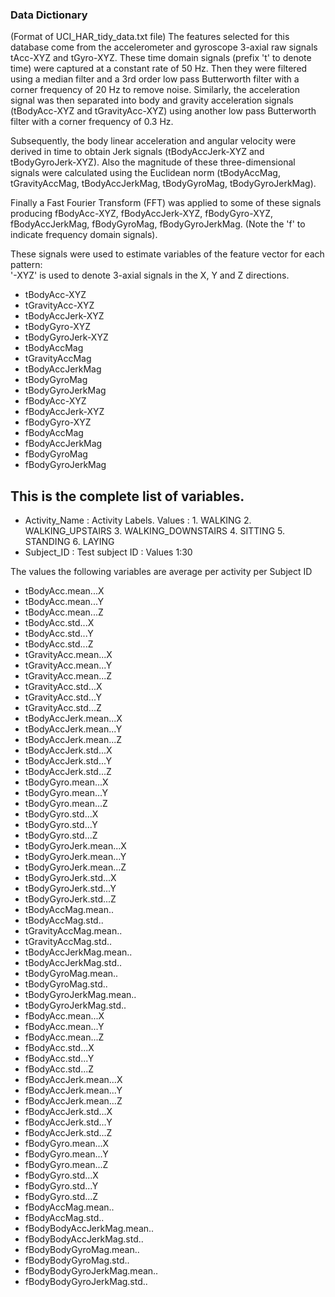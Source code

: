 ### Data Dictionary
(Format of UCI_HAR_tidy_data.txt file)
The features selected for this database come from the accelerometer and gyroscope 3-axial raw signals tAcc-XYZ and tGyro-XYZ. These time domain signals (prefix 't' to denote time) were captured at a constant rate of 50 Hz. Then they were filtered using a median filter and a 3rd order low pass Butterworth filter with a corner frequency of 20 Hz to remove noise. Similarly, the acceleration signal was then separated into body and gravity acceleration signals (tBodyAcc-XYZ and tGravityAcc-XYZ) using another low pass Butterworth filter with a corner frequency of 0.3 Hz.

Subsequently, the body linear acceleration and angular velocity were derived in time to obtain Jerk signals (tBodyAccJerk-XYZ and tBodyGyroJerk-XYZ). Also the magnitude of these three-dimensional signals were calculated using the Euclidean norm (tBodyAccMag, tGravityAccMag, tBodyAccJerkMag, tBodyGyroMag, tBodyGyroJerkMag).

Finally a Fast Fourier Transform (FFT) was applied to some of these signals producing fBodyAcc-XYZ, fBodyAccJerk-XYZ, fBodyGyro-XYZ, fBodyAccJerkMag, fBodyGyroMag, fBodyGyroJerkMag. (Note the 'f' to indicate frequency domain signals).

These signals were used to estimate variables of the feature vector for each pattern:  
'-XYZ' is used to denote 3-axial signals in the X, Y and Z directions.

- tBodyAcc-XYZ
- tGravityAcc-XYZ
- tBodyAccJerk-XYZ
- tBodyGyro-XYZ
- tBodyGyroJerk-XYZ
- tBodyAccMag
- tGravityAccMag
- tBodyAccJerkMag
- tBodyGyroMag
- tBodyGyroJerkMag
- fBodyAcc-XYZ
- fBodyAccJerk-XYZ
- fBodyGyro-XYZ
- fBodyAccMag
- fBodyAccJerkMag
- fBodyGyroMag
- fBodyGyroJerkMag
  
## This is the complete list of variables.

- Activity_Name	: Activity Labels. Values :
                1. WALKING
                2. WALKING_UPSTAIRS
                3. WALKING_DOWNSTAIRS
                4. SITTING
                5. STANDING
                6. LAYING
- Subject_ID : Test subject ID : Values 1:30

The values the following variables are average per activity per Subject ID
- tBodyAcc.mean...X	
- tBodyAcc.mean...Y	
- tBodyAcc.mean...Z	
- tBodyAcc.std...X	
- tBodyAcc.std...Y	
- tBodyAcc.std...Z	
- tGravityAcc.mean...X	
- tGravityAcc.mean...Y	
- tGravityAcc.mean...Z	
- tGravityAcc.std...X	
- tGravityAcc.std...Y	
- tGravityAcc.std...Z	
- tBodyAccJerk.mean...X	
- tBodyAccJerk.mean...Y	
- tBodyAccJerk.mean...Z	
- tBodyAccJerk.std...X	
- tBodyAccJerk.std...Y	
- tBodyAccJerk.std...Z	
- tBodyGyro.mean...X	
- tBodyGyro.mean...Y	
- tBodyGyro.mean...Z	
- tBodyGyro.std...X	
- tBodyGyro.std...Y	
- tBodyGyro.std...Z	
- tBodyGyroJerk.mean...X	
- tBodyGyroJerk.mean...Y	
- tBodyGyroJerk.mean...Z	
- tBodyGyroJerk.std...X	
- tBodyGyroJerk.std...Y	
- tBodyGyroJerk.std...Z	
- tBodyAccMag.mean..	
- tBodyAccMag.std..	
- tGravityAccMag.mean..	
- tGravityAccMag.std..	
- tBodyAccJerkMag.mean..	
- tBodyAccJerkMag.std..	
- tBodyGyroMag.mean..	
- tBodyGyroMag.std..	
- tBodyGyroJerkMag.mean..	
- tBodyGyroJerkMag.std..	
- fBodyAcc.mean...X	
- fBodyAcc.mean...Y	
- fBodyAcc.mean...Z	
- fBodyAcc.std...X	
- fBodyAcc.std...Y	
- fBodyAcc.std...Z	
- fBodyAccJerk.mean...X	
- fBodyAccJerk.mean...Y	
- fBodyAccJerk.mean...Z	
- fBodyAccJerk.std...X	
- fBodyAccJerk.std...Y	
- fBodyAccJerk.std...Z	
- fBodyGyro.mean...X	
- fBodyGyro.mean...Y	
- fBodyGyro.mean...Z	
- fBodyGyro.std...X	
- fBodyGyro.std...Y	
- fBodyGyro.std...Z	
- fBodyAccMag.mean..	
- fBodyAccMag.std..	
- fBodyBodyAccJerkMag.mean..	
- fBodyBodyAccJerkMag.std..	
- fBodyBodyGyroMag.mean..	
- fBodyBodyGyroMag.std..	
- fBodyBodyGyroJerkMag.mean..	
- fBodyBodyGyroJerkMag.std..
